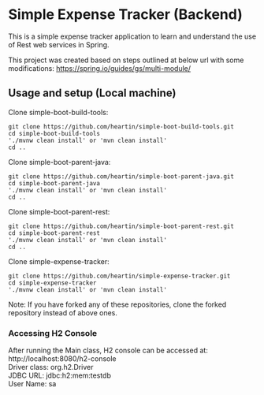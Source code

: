 # Simple Expense Tracker (Backend) 

This is a simple expense tracker application to learn and understand the use of Rest web services in Spring.

This project was created based on steps outlined at below url with some modifications:
https://spring.io/guides/gs/multi-module/

## Usage and setup (Local machine)

Clone simple-boot-build-tools: <br>
```
git clone https://github.com/heartin/simple-boot-build-tools.git
cd simple-boot-build-tools
'./mvnw clean install' or 'mvn clean install'
cd ..
```

Clone simple-boot-parent-java: <br>
```
git clone https://github.com/heartin/simple-boot-parent-java.git
cd simple-boot-parent-java
'./mvnw clean install' or 'mvn clean install'
cd ..
```

Clone simple-boot-parent-rest: <br>
```
git clone https://github.com/heartin/simple-boot-parent-rest.git
cd simple-boot-parent-rest
'./mvnw clean install' or 'mvn clean install'
cd ..
```

Clone simple-expense-tracker: <br>
```
git clone https://github.com/heartin/simple-expense-tracker.git
cd simple-expense-tracker
'./mvnw clean install' or 'mvn clean install'
```

Note: If you have forked any of these repositories, clone the forked repository instead of above ones.

### Accessing H2 Console
After running the Main class, H2 console can be accessed at: <br>
http://localhost:8080/h2-console <br>
Driver class: org.h2.Driver <br>
JDBC URL: jdbc:h2:mem:testdb <br>
User Name: sa
